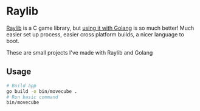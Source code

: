 # Raylib

[Raylib](https://www.raylib.com) is a C game library, but [using it with Golang](https://github.com/gen2brain/raylib-go) is so much better! Much easier set up process, easier cross platform builds, a nicer language to boot.

These are small projects I've made with Raylib and Golang

## Usage

```bash
# Build app
go build -o bin/movecube .
# Run basic command
bin/movecube
```
